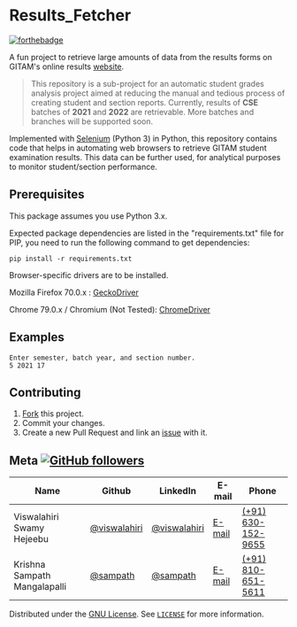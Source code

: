 # Results_Fetcher

[![forthebadge](https://forthebadge.com/images/badges/made-with-python.svg)](https://forthebadge.com)

A fun project to retrieve large amounts of data from the results forms on GITAM's online results [website](https://doeresults.gitam.edu/onlineresults/pages/Newgrdcrdinput1.aspx).

> This repository is a sub-project for an automatic student grades analysis project aimed at reducing the manual and tedious process of creating student and section reports. Currently, results of **CSE** batches of **2021** and **2022** are retrievable. More batches and branches will be supported soon.

Implemented with [Selenium](https://github.com/SeleniumHQ/selenium) (Python 3) in Python, this repository contains code that helps in automating web browsers to retrieve GITAM student examination results. This data can be further used, for analytical purposes to monitor student/section performance.


## Prerequisites

This package assumes you use Python 3.x. 

Expected package dependencies are listed in the "requirements.txt" file for PIP, you need to run the following command to get dependencies:
```
pip install -r requirements.txt
```

Browser-specific drivers are to be installed.

Mozilla Firefox 70.0.x : [GeckoDriver](https://github.com/mozilla/geckodriver/releases/download/v0.24.0/geckodriver-v0.24.0-win64.zip)

Chrome 79.0.x / Chromium (Not Tested): [ChromeDriver](https://chromedriver.storage.googleapis.com/79.0.3945.36/chromedriver_win32.zip)

## Examples

```
Enter semester, batch year, and section number.
5 2021 17
```

## Contributing

1. [Fork](https://github.com/Viswalahiri/Results_Fetcher/fork) this project.
2. Commit your changes.
3. Create a new Pull Request and link an [issue](https://github.com/Viswalahiri/Results_Fetcher/issues/new) with it.


## Meta [![GitHub followers](https://img.shields.io/github/followers/viswalahiri.svg?style=social&label=Follow&maxAge=2592000)](https://github.com/viswalahiri?tab=followers)


| Name | Github | LinkedIn | E-mail | Phone|
| --- | --- | --- | --- | --- |
| Viswalahiri Swamy Hejeebu | [@viswalahiri](https://github.com/viswalahiri) | [@viswalahiri](https://www.linkedin.com/in/viswalahiri/) |[E-mail](mailto:viswalahiriswamyh@gmail.com) | [(+91) 630-152-9655](tel:+916301529655)
| Krishna Sampath Mangalapalli |[@sampath](https://github.com/krishnasampath23)| [@sampath](https://www.linkedin.com/in/krishna-sampath-mangalapalli-0b4a62181/) | [E-mail](mailto:krishnasampath23@gmail.com) | [(+91) 810-651-5611](tel:+918106515611)

<!--
Viswalahiri Swamy Hejeebu – [@viswalahiri](https://github.com/viswalahiri) – Message me on [LinkedIn](https://www.linkedin.com/in/viswalahiri/) or send me an [e-mail](mailto:viswalahiriswamyh@gmail.com) for any queries.

Krishna Sampath Mangalapalli – Message him on [LinkedIn](https://www.linkedin.com/in/krishna-sampath-mangalapalli-0b4a62181/) or send him an [e-mail](mailto:krishnasampath23@gmail.com) for any queries.
-->

Distributed under the [GNU License](https://opensource.org/licenses/GPL-3.0). See [`LICENSE`](https://github.com/Viswalahiri/Results_Fetcher/blob/master/LICENSE) for more information.
